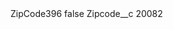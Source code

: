 <?xml version="1.0" encoding="UTF-8"?>
<CustomMetadata xmlns="http://soap.sforce.com/2006/04/metadata" xmlns:xsi="http://www.w3.org/2001/XMLSchema-instance" xmlns:xsd="http://www.w3.org/2001/XMLSchema">
    <label>ZipCode396</label>
    <protected>false</protected>
    <values>
        <field>Zipcode__c</field>
        <value xsi:type="xsd:string">20082</value>
    </values>
</CustomMetadata>
